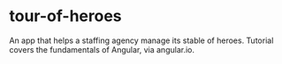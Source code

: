 # tour-of-heroes
An app that helps a staffing agency manage its stable of heroes. Tutorial covers the fundamentals of Angular, via angular.io.
